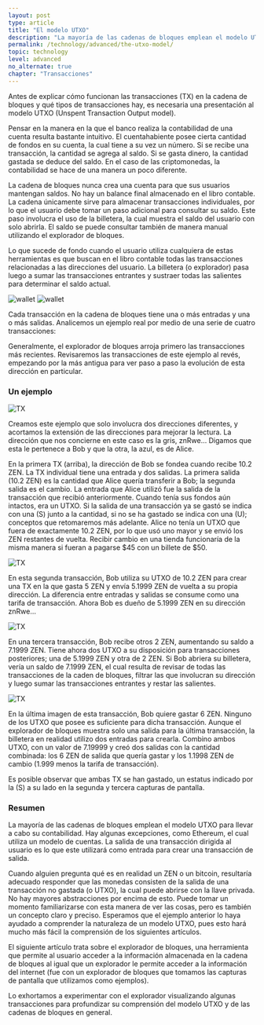 ```yaml
---
layout: post
type: article
title: "El modelo UTXO"
description: "La mayoría de las cadenas de bloques emplean el modelo UTXO (Unspent Transaction Output) para rastrear los fondos de un usuario. Aquí explicaremos cómo funciona."
permalink: /technology/advanced/the-utxo-model/
topic: technology
level: advanced
no_alternate: true
chapter: "Transacciones"
---
```


Antes de explicar cómo funcionan las transacciones (TX) en la cadena de bloques y qué tipos de transacciones hay, es necesaria una presentación al modelo UTXO (Unspent Transaction Output model).

Pensar en la manera en la que el banco realiza la contabilidad de una cuenta resulta bastante intuitivo. El cuentahabiente posee cierta cantidad de fondos en su cuenta, la cual tiene a su vez un número. Si se recibe una transacción, la cantidad se agrega al saldo. Si se gasta dinero, la cantidad gastada se deduce del saldo. En el caso de las criptomonedas, la contabilidad se hace de una manera un poco diferente.

La cadena de bloques nunca crea una cuenta para que sus usuarios mantengan saldos. No hay un balance final almacenado en el libro contable. La cadena únicamente sirve para almacenar transacciones individuales, por lo que el usuario debe tomar un paso adicional para consultar su saldo. Este paso involucra el uso de la billetera, la cual muestra el saldo del usuario con solo abrirla. El saldo se puede consultar también de manera manual utilizando el explorador de bloques.

Lo que sucede de fondo cuando el usuario utiliza cualquiera de estas herramientas es que buscan en el libro contable todas las transacciones relacionadas a las direcciones del usuario. La billetera (o explorador) pasa luego a sumar las transacciones entrantes y sustraer todas las salientes para determinar el saldo actual.

![wallet](/assets/post_files/technology/advanced/4.1-the-utxo-model/wallet_balance_Int_D.jpg)
![wallet](/assets/post_files/technology/advanced/4.1-the-utxo-model/ES_wallet_balance_Int_M.jpg)

Cada transacción en la cadena de bloques tiene una o más entradas y una o más salidas. Analicemos un ejemplo real por medio de una serie de cuatro transacciones:

Generalmente, el explorador de bloques arroja primero las transacciones más recientes. Revisaremos las transacciones de este ejemplo al revés, empezando por la más antigua para ver paso a paso la evolución de esta dirección en particular.

### Un ejemplo

![TX](/assets/post_files/technology/advanced/4.1-the-utxo-model/TX1.png)

Creamos este ejemplo que solo involucra dos direcciones diferentes, y acortamos la extensión de las direcciones para mejorar la lectura. La dirección que nos concierne en este caso es la gris, znRwe… Digamos que esta le pertenece a Bob y que la otra, la azul, es de Alice.

En la primera TX (arriba), la dirección de Bob se fondea cuando recibe 10.2 ZEN. La TX individual tiene una entrada y dos salidas. La primera salida (10.2 ZEN) es la cantidad que Alice quería transferir a Bob; la segunda salida es el cambio. La entrada que Alice utilizó fue la salida de la transacción que recibió anteriormente. Cuando tenía sus fondos aún intactos, era un UTXO. Si la salida de una transacción ya se gastó se indica con una (S) junto a la cantidad, si no se ha gastado se indica con una (U); conceptos que retomaremos más adelante. Alice no tenía un UTXO que fuera de exactamente 10.2 ZEN, por lo que usó uno mayor y se envió los ZEN restantes de vuelta. Recibir cambio en una tienda funcionaría de la misma manera si fueran a pagarse $45 con un billete de $50.

![TX](/assets/post_files/technology/advanced/4.1-the-utxo-model/TX2.png)

En esta segunda transacción, Bob utiliza su UTXO de 10.2 ZEN para crear una TX en la que gasta 5 ZEN y envía 5.1999 ZEN de vuelta a su propia dirección. La diferencia entre entradas y salidas se consume como una tarifa de transacción. Ahora Bob es dueño de 5.1999 ZEN en su dirección znRwe…

![TX](/assets/post_files/technology/advanced/4.1-the-utxo-model/TX3.png)

En una tercera transacción, Bob recibe otros 2 ZEN, aumentando su saldo a 7.1999 ZEN. Tiene ahora dos UTXO a su disposición para transacciones posteriores; una de 5.1999 ZEN y otra de 2 ZEN. Si Bob abriera su billetera, vería un saldo de 7.1999 ZEN, el cual resulta de revisar de todas las transacciones de la caden de bloques, filtrar las que involucran su dirección y luego sumar las transacciones entrantes y restar las salientes.

![TX](/assets/post_files/technology/advanced/4.1-the-utxo-model/TX4.png)

En la última imagen de esta transacción, Bob quiere gastar 6 ZEN. Ninguno de los UTXO que posee es suficiente para dicha transacción. Aunque el explorador de bloques muestra solo una salida para la última transacción, la billetera en realidad utilizo dos entradas para crearla. Combino ambos UTXO, con un valor de 7.19999 y creó dos salidas con la cantidad combinada: los 6 ZEN de salida que quería gastar y los 1.1998 ZEN de cambio (1.999 menos la tarifa de transacción).

Es posible observar que ambas TX se han gastado, un estatus indicado por la (S) a su lado en la segunda y tercera capturas de pantalla.

### Resumen

La mayoría de las cadenas de bloques emplean el modelo UTXO para llevar a cabo su contabilidad. Hay algunas excepciones, como Ethereum, el cual utiliza un modelo de cuentas. La salida de una transacción dirigida al usuario es lo que este utilizará como entrada para crear una transacción de salida.

Cuando alguien pregunta qué es en realidad un ZEN o un bitcoin, resultaría adecuado responder que las monedas consisten de la salida de una transacción no gastada (o UTXO), la cual puede abrirse con la llave privada. No hay mayores abstracciones por encima de esto. Puede tomar un momento familiarizarse con esta manera de ver las cosas, pero es también un concepto claro y preciso. Esperamos que el ejemplo anterior lo haya ayudado a comprender la naturaleza de un modelo UTXO, pues esto hará mucho más fácil la comprensión de los siguientes artículos.

El siguiente artículo trata sobre el explorador de bloques, una herramienta que permite al usuario acceder a la información almacenada en la cadena de bloques al igual que un explorador le permite acceder a la información del internet (fue con un explorador de bloques que tomamos las capturas de pantalla que utilizamos como ejemplos).

Lo exhortamos a experimentar con el explorador visualizando algunas transacciones para profundizar su comprensión del modelo UTXO y de las cadenas de bloques en general.
